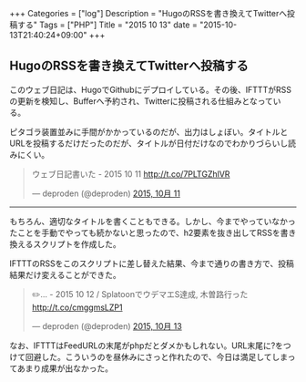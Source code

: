 +++
Categories = ["log"]
Description = "HugoのRSSを書き換えてTwitterへ投稿する"
Tags = ["PHP"]
Title = "2015 10 13"
date = "2015-10-13T21:40:24+09:00"
+++

## HugoのRSSを書き換えてTwitterへ投稿する
このウェブ日記は、HugoでGithubにデプロイしている。その後、IFTTTがRSSの更新を検知し、Bufferへ予約され、Twitterに投稿される仕組みとなっている。

ピタゴラ装置並みに手間がかかっているのだが、出力はしょぼい。タイトルとURLを投稿するだけだったのだが、タイトルが日付だけなのでわかりづらいし読みにくい。

<blockquote class="twitter-tweet" lang="ja"><p lang="ja" dir="ltr">ウェブ日記書いた - 2015 10 11 <a href="http://t.co/7PLTGZhlVR">http://t.co/7PLTGZhlVR</a></p>&mdash; deproden (@deproden) <a href="https://twitter.com/deproden/status/653200148873519104">2015, 10月 11</a></blockquote>
<script async src="//platform.twitter.com/widgets.js" charset="utf-8"></script>

----

もちろん、適切なタイトルを書くこともできる。しかし、今までやっていなかったことを手動でやっても続かないと思ったので、h2要素を抜き出してRSSを書き換えるスクリプトを作成した。

<script src="https://gist.github.com/deprode/e69fda6801be5154c63a.js"></script>

IFTTTのRSSをこのスクリプトに差し替えた結果、今まで通りの書き方で、投稿結果だけ変えることができた。

<blockquote class="twitter-tweet" lang="ja"><p lang="ja" dir="ltr">✏️... - 2015 10 12 / SplatoonでウデマエS達成, 木曽路行った <a href="http://t.co/cmggmsLZP1">http://t.co/cmggmsLZP1</a></p>&mdash; deproden (@deproden) <a href="https://twitter.com/deproden/status/653914693145391104">2015, 10月 13</a></blockquote>
<script async src="//platform.twitter.com/widgets.js" charset="utf-8"></script>

なお、IFTTTはFeedURLの末尾がphpだとダメかもしれない。URL末尾に?をつけて回避した。こういうのを昼休みにさっと作れたので、今日は満足してしまってあまり成果が出なかった。
